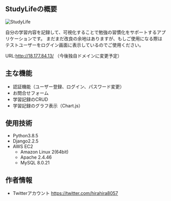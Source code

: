 ## StudyLifeの概要
![StudyLife](https://user-images.githubusercontent.com/60907712/94328642-274f5a80-ffef-11ea-9cf2-f63c52d183f7.png)

自分の学習内容を記録して、可視化することで勉強の習慣化をサポートするアプリケーションです。
まだまだ改良の余地はありますが、もしご使用になる際はテストユーザーをログイン画面に表示しているのでご使用ください。

URL:http://18.177.84.13/
（今後独自ドメインに変更予定）

## 主な機能
- 認証機能（ユーザー登録、ログイン、パスワード変更）
- お問合せフォーム
- 学習記録のCRUD
- 学習記録のグラフ表示（Chart.js）

## 使用技術
- Python3.8.5
- Django2.2.5
- AWS EC2
  - Amazon Linux 2(64bit)
  - Apache 2.4.46
  - MySQL 8.0.21

## 作者情報
- Twitterアカウント  https://twitter.com/hirahira8057
